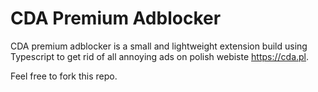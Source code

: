 # CDA Premium Adblocker

CDA premium adblocker is a small and lightweight extension build using Typescript to get rid of all annoying ads on polish webiste https://cda.pl.

Feel free to fork this repo.